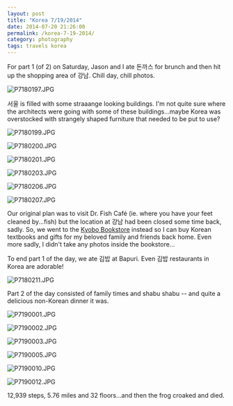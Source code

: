```yaml
---
layout: post
title: "Korea 7/19/2014"
date: 2014-07-20 21:26:00
permalink: /korea-7-19-2014/
category: photography
tags: travels korea
---
```

For part 1 (of 2) on Saturday, Jason and I ate 돈까스 for brunch and then hit up the shopping area of 강남. Chill day, chill photos.

![P7180197.JPG](http://img.svbtle.com/x2wbp6i0pe2g.jpg)

서울 is filled with some straaange looking buildings. I'm not quite sure where the architects were going with some of these buildings...maybe Korea was overstocked with strangely shaped furniture that needed to be put to use?

![P7180199.JPG](http://img.svbtle.com/hccia6fznsrouw.jpg)

![P7180200.JPG](http://img.svbtle.com/r2tzluogibb1gg.jpg)

![P7180201.JPG](http://img.svbtle.com/2qeh7naenrtha.jpg)

![P7180203.JPG](http://img.svbtle.com/arpgvpxx3wpzq.jpg)

![P7180206.JPG](http://img.svbtle.com/i0r06gsz6eibqg.jpg)

![P7180207.JPG](http://img.svbtle.com/gxyrrpk7dvlffw.jpg)

Our original plan was to visit Dr. Fish Café (ie. where you have your feet cleaned by...fish) but the location at 강남 had been closed some time back, sadly. So, we went to the [Kyobo Bookstore](http://english.visitkorea.or.kr/enu/SI/SI_EN_3_1_1_1.jsp?cid=268095) instead so I can buy Korean textbooks and gifts for my beloved family and friends back home. Even more sadly, I didn't take any photos inside the bookstore...

To end part 1 of the day, we ate 김밥 at Bapuri. Even 김밥 restaurants in Korea are adorable!

![P7180211.JPG](http://img.svbtle.com/bu1qp34wvkpmla.jpg)

Part 2 of the day consisted of family times and shabu shabu -- and quite a delicious non-Korean dinner it was.

![P7190001.JPG](http://img.svbtle.com/c8onjfg9voma.jpg)

![P7190002.JPG](http://img.svbtle.com/asleciw2uxmwrq.jpg)

![P7190003.JPG](http://img.svbtle.com/hi1bqwy6ishawa.jpg)

![P7190005.JPG](http://img.svbtle.com/rqpoz8n4b8paka.jpg)

![P7190010.JPG](http://img.svbtle.com/2rmvvox8op6k5w.jpg)

![P7190012.JPG](http://img.svbtle.com/je8phobubef8w.jpg)

12,939 steps, 5.76 miles and 32 floors...and then the frog croaked and died.
